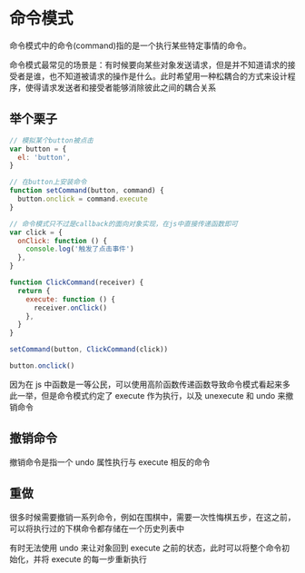 # 命令模式

命令模式中的命令(command)指的是一个执行某些特定事情的命令。

命令模式最常见的场景是：有时候要向某些对象发送请求，但是并不知道请求的接受者是谁，也不知道被请求的操作是什么。此时希望用一种松耦合的方式来设计程序，使得请求发送者和接受者能够消除彼此之间的耦合关系

## 举个栗子

```javascript
// 模拟某个button被点击
var button = {
  el: 'button',
}

// 在button上安装命令
function setCommand(button, command) {
  button.onclick = command.execute
}

// 命令模式只不过是callback的面向对象实现，在js中直接传递函数即可
var click = {
  onClick: function () {
    console.log('触发了点击事件')
  },
}

function ClickCommand(receiver) {
  return {
    execute: function () {
      receiver.onClick()
    },
  }
}

setCommand(button, ClickCommand(click))

button.onclick()
```

因为在 js 中函数是一等公民，可以使用高阶函数传递函数导致命令模式看起来多此一举，但是命令模式约定了 execute 作为执行，以及 unexecute 和 undo 来撤销命令

## 撤销命令

撤销命令是指一个 undo 属性执行与 execute 相反的命令

## 重做

很多时候需要撤销一系列命令，例如在围棋中，需要一次性悔棋五步，在这之前，可以将执行过的下棋命令都存储在一个历史列表中

有时无法使用 undo 来让对象回到 execute 之前的状态，此时可以将整个命令初始化，并将 execute 的每一步重新执行



